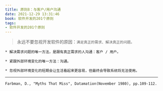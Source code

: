 ```yaml
---
title: 原则8：与客户/用户沟通
date: 2021-12-29 13:31:46
book: 软件开发的201个原则
tags:
- 软件开发的201个原则
---
```


> 永远不要忽视开发软件的原因：`满足真正的需求、解决真正的问题。`


    * 解决需求问题的唯一方法，是跟有真正需求的人沟通：客户 / 用户。
    
    * 紧跟外部环境变化的唯一方法：沟通。
    
    * 忽视外部环境变化的短期会让生活看起来更容易，但最终会导致系统将无法使用。



---

`Farbman, D., "Myths That Miss", Datamation(November 1980), pp.109-112.`